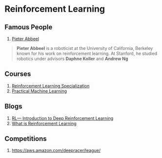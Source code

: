 # Reinforcement Learning 
## Famous People 
1. [Pieter Abbeel](https://people.eecs.berkeley.edu/~pabbeel/)
>**Pieter Abbeel** is a roboticist at the University of California, Berkeley known for his work on reinforcement learning.
>At Stanford, he studied robotics under advisors **Daphne Koller** and **Andrew Ng**


## Courses

1. [Reinforcement Learning Specialization](https://www.coursera.org/specializations/reinforcement-learning)
2. [Practical Machine Learning](https://www.coursera.org/learn/practical-rl)


## Blogs

1. [RL— Introduction to Deep Reinforcement Learning](https://medium.com/@jonathan_hui/rl-introduction-to-deep-reinforcement-learning-35c25e04c199)
2. [What is Reinforcement Learning](https://deepsense.ai/what-is-reinforcement-learning-the-complete-guide/)


## Competitions

1. https://aws.amazon.com/deepracer/league/


